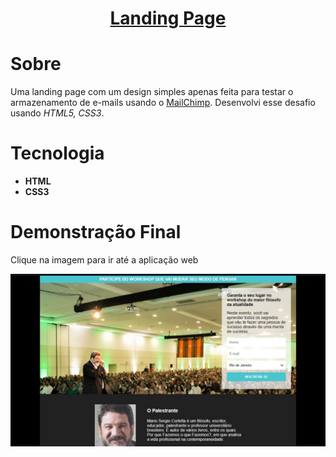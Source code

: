 <h1 align="center">
 <a href= "https://eduardodamaceno.github.io/challenges-front/challenges/exemploLandingPage/index.html">Landing Page</a>
 </h1>



 <h1>Sobre</h1>
<p> Uma landing page com um design simples apenas feita para testar o armazenamento de e-mails usando o <a href="https://mailchimp.com/pt-br/">MailChimp</a>. Desenvolvi esse desafio usando <em>HTML5, CSS3</em>.</p>  

<h1>Tecnologia</h1>
  <ul>
    <li><b>HTML</b></li>
    <li><b>CSS3</b></li>
  </ul>
  
  <h1>Demonstração Final</h1>
  <p>Clique na imagem para ir até a aplicação web</p>
 <a href="https://eduardodamaceno.github.io/challenges-front/challenges/exemploLandingPage/index.html"><img src="project_final/final.jpg"></a>

